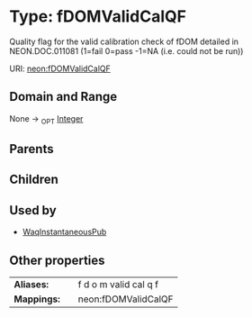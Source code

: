 
# Type: fDOMValidCalQF


Quality flag for the valid calibration check of fDOM detailed in NEON.DOC.011081 (1=fail 0=pass -1=NA (i.e. could not be run))

URI: [neon:fDOMValidCalQF](https://data.neonscience.org/fDOMValidCalQF)


## Domain and Range

None ->  <sub>OPT</sub> [Integer](types/Integer.md)

## Parents


## Children


## Used by

 * [WaqInstantaneousPub](WaqInstantaneousPub.md)

## Other properties

|  |  |  |
| --- | --- | --- |
| **Aliases:** | | f d o m valid cal q f |
| **Mappings:** | | neon:fDOMValidCalQF |

